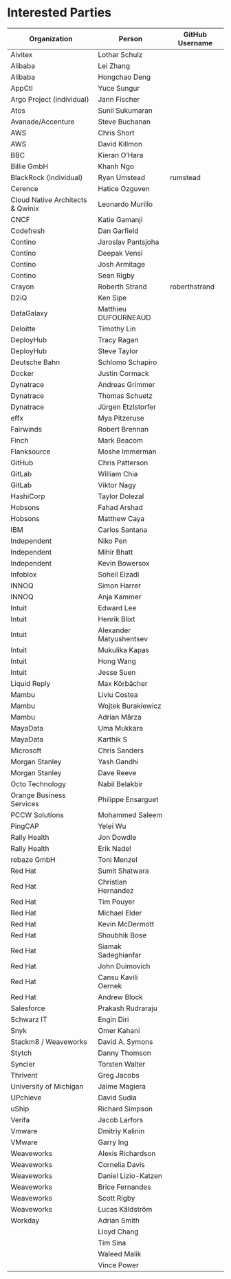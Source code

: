 # Interested Parties

Organization | Person | GitHub Username
-- | -- | --
Aivitex | Lothar Schulz
Alibaba | Lei Zhang
Alibaba | Hongchao Deng
AppCtl | Yuce Sungur
Argo Project (individual) | Jann Fischer
Atos | Sunil Sukumaran
Avanade/Accenture | Steve Buchanan
AWS | Chris Short
AWS | David Killmon
BBC | Kieran O’Hara
Billie GmbH | Khanh Ngo
BlackRock (individual) | Ryan Umstead | rumstead
Cerence | Hatice Ozguven
Cloud Native Architects & Qwinix | Leonardo Murillo
CNCF | Katie Gamanji
Codefresh | Dan Garfield
Contino | Jaroslav Pantsjoha
Contino | Deepak Vensi
Contino | Josh Armitage
Contino | Sean Rigby
Crayon | Roberth Strand | roberthstrand
D2iQ | Ken Sipe
DataGalaxy | Matthieu DUFOURNEAUD
Deloitte | Timothy Lin
DeployHub | Tracy Ragan
DeployHub | Steve Taylor
Deutsche Bahn | Schlomo Schapiro
Docker | Justin Cormack
Dynatrace | Andreas Grimmer
Dynatrace | Thomas Schuetz
Dynatrace | Jürgen Etzlstorfer
effx | Mya Pitzeruse
Fairwinds | Robert Brennan
Finch | Mark Beacom
Flanksource | Moshe Immerman
GitHub | Chris Patterson
GitLab | William Chia
GitLab | Viktor Nagy
HashiCorp | Taylor Dolezal
Hobsons | Fahad Arshad
Hobsons | Matthew Caya
IBM | Carlos Santana
Independent | Niko Pen
Independent | Mihir Bhatt
Independent | Kevin Bowersox
Infoblox | Soheil Eizadi
INNOQ | Simon Harrer
INNOQ | Anja Kammer
Intuit | Edward Lee
Intuit | Henrik Blixt
Intuit | Alexander Matyushentsev
Intuit | Mukulika Kapas
Intuit | Hong Wang
Intuit | Jesse Suen
Liquid Reply | Max Körbächer
Mambu | Liviu Costea
Mambu | Wojtek Burakiewicz
Mambu | Adrian Mârza
MayaData | Uma Mukkara
MayaData | Karthik S
Microsoft | Chris Sanders
Morgan Stanley | Yash Gandhi
Morgan Stanley | Dave Reeve
Octo Technology | Nabil Belakbir
Orange Business Services | Philippe Ensarguet
PCCW Solutions | Mohammed Saleem
PingCAP | Yelei Wu
Rally Health | Jon Dowdle
Rally Health | Erik Nadel
rebaze GmbH | Toni Menzel
Red Hat | Sumit Shatwara
Red Hat | Christian Hernandez
Red Hat | Tim Pouyer
Red Hat | Michael Elder
Red Hat | Kevin McDermott
Red Hat | Shoubhik Bose
Red Hat | Siamak Sadeghianfar
Red Hat | John Duimovich
Red Hat | Cansu Kavili Oernek
Red Hat | Andrew Block
Salesforce | Prakash Rudraraju
Schwarz IT | Engin Diri
Snyk | Omer Kahani
Stackm8 / Weaveworks | David A. Symons
Stytch | Danny Thomson
Syncier | Torsten Walter
Thrivent | Greg Jacobs
University of Michigan | Jaime Magiera
UPchieve | David Sudia
uShip | Richard Simpson
Verifa | Jacob Larfors
Vmware | Dmitriy Kalinin
VMware | Garry Ing
Weaveworks | Alexis Richardson
Weaveworks | Cornelia Davis
Weaveworks | Daniel Lizio-Katzen
Weaveworks | Brice Fernandes
Weaveworks | Scott Rigby
Weaveworks | Lucas Käldström
Workday | Adrian Smith
&nbsp; | Lloyd Chang
&nbsp; | Tim Sina
&nbsp; | Waleed Malik
&nbsp; | Vince Power

